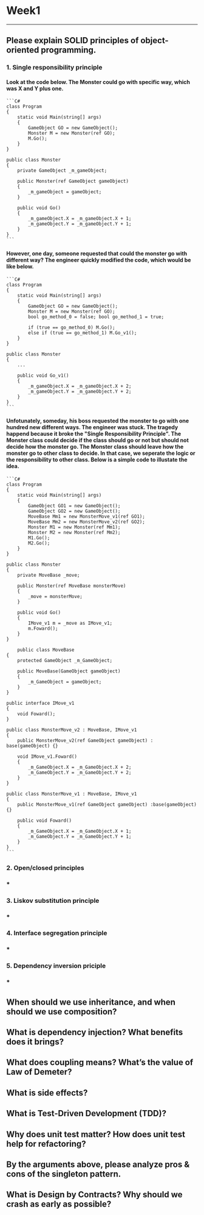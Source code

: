 # Week1
---
## Please explain SOLID principles of object-oriented programming.
### 1. Single responsibility principle
#### Look at the code below. The Monster could go with specific way, which was X and Y plus one. 
    
    ```C#
    class Program
    {
        static void Main(string[] args)
        {
            GameObject GO = new GameObject();
            Monster M = new Monster(ref GO);
            M.Go();
        }
    }
    
    public class Monster
    {
        private GameObject _m_gameObject;
    
        public Monster(ref GameObject gameObject)
        {
            _m_gameObject = gameObject;
        }
    
        public void Go()
        {
            _m_gameObject.X = _m_gameObject.X + 1;
            _m_gameObject.Y = _m_gameObject.Y + 1;
        }
    }
    ```
#### However, one day, someone requested that could the monster go with different way? The engineer quickly modified the code, which would be like below.
    
    ```C#
    class Program
    {
        static void Main(string[] args)
        {
            GameObject GO = new GameObject();
            Monster M = new Monster(ref GO);
            bool go_method_0 = false; bool go_method_1 = true;

            if (true == go_method_0) M.Go();
            else if (true == go_method_1) M.Go_v1();
        }
    }    
    
    public class Monster
    {
        ...
        
        public void Go_v1()
        {
            _m_gameObject.X = _m_gameObject.X + 2;
            _m_gameObject.Y = _m_gameObject.Y + 2;
        }
    }    
    ```
#### Unfotunately, someday, his boss requested the monster to go with one hundred new different ways. The engineer was stuck. The tragedy happend because it broke the "Single Responsibility Principle". The Monster class could decide if the class should go or not but should not decide how the monster go. The Monster class should leave how the monster go to other class to decide. In that case, we seperate the logic or the responsibility to other class. Below is a simple code to illustate the idea.
    
    ```C#
    class Program
    {
        static void Main(string[] args)
        {
            GameObject GO1 = new GameObject();
            GameObject GO2 = new GameObject();
            MoveBase Mm1 = new MonsterMove_v1(ref GO1);
            MoveBase Mm2 = new MonsterMove_v2(ref GO2);
            Monster M1 = new Monster(ref Mm1);
            Monster M2 = new Monster(ref Mm2);
            M1.Go();
            M2.Go();
        }
    } 
    
    public class Monster
    {
        private MoveBase _move;
    
        public Monster(ref MoveBase monsterMove)
        {
            _move = monsterMove;
        }
    
        public void Go()
        {
            IMove_v1 m = _move as IMove_v1;
            m.Foward();
        }
    }
    
        public class MoveBase
    {
        protected GameObject _m_GameObject;
    
        public MoveBase(GameObject gameObject)
        {
            _m_GameObject = gameObject;
        }
    }
    
    public interface IMove_v1
    {
        void Foward();
    }
    
    public class MonsterMove_v2 : MoveBase, IMove_v1
    {
        public MonsterMove_v2(ref GameObject gameObject) : base(gameObject) {}
    
        void IMove_v1.Foward()
        {
            _m_GameObject.X = _m_GameObject.X + 2;
            _m_GameObject.Y = _m_GameObject.Y + 2;
        }
    }
    
    public class MonsterMove_v1 : MoveBase, IMove_v1
    {
        public MonsterMove_v1(ref GameObject gameObject) :base(gameObject) {}
    
        public void Foward()
        {
            _m_GameObject.X = _m_GameObject.X + 1;
            _m_GameObject.Y = _m_GameObject.Y + 1;
        }
    }
    ```
    
### 2. Open/closed principles
### *
### 3. Liskov substitution principle
### *
### 4. Interface segregation principle
### * 
### 5. Dependency inversion priciple
### *
## When should we use inheritance, and when should we use composition?
## What is dependency injection? What benefits does it brings?
## What does coupling means? What’s the value of Law of Demeter?
## What is side effects?
## What is Test-Driven Development (TDD)?
## Why does unit test matter? How does unit test help for refactoring?
## By the arguments above, please analyze pros & cons of the singleton pattern.
## What is Design by Contracts? Why should we crash as early as possible?
